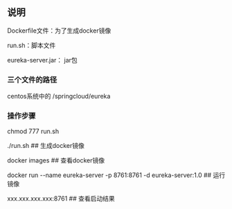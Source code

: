 ## 说明

Dockerfile文件：为了生成docker镜像

run.sh：脚本文件

eureka-server.jar： jar包

### 三个文件的路径

centos系统中的 /springcloud/eureka

### 操作步骤

chmod 777 run.sh

./run.sh        ## 生成docker镜像

docker images   ## 查看docker镜像

docker run --name eureka-server -p 8761:8761 -d eureka-server:1.0  ## 运行镜像

xxx.xxx.xxx.xxx:8761 ## 查看启动结果


